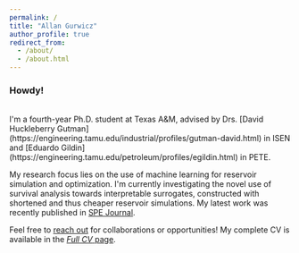 ```yaml
---
permalink: /
title: "Allan Gurwicz"
author_profile: true
redirect_from: 
  - /about/
  - /about.html
---
```


### Howdy!
<br />
I'm a fourth-year Ph.D. student at Texas A&M, advised by Drs. [David Huckleberry Gutman](https://engineering.tamu.edu/industrial/profiles/gutman-david.html) in ISEN and [Eduardo Gildin](https://engineering.tamu.edu/petroleum/profiles/egildin.html) in PETE. 

My research focus lies on the use of machine learning for reservoir simulation and optimization.
I'm currently investigating the novel use of survival analysis towards interpretable surrogates, constructed with shortened and thus cheaper reservoir simulations.
My latest work was recently published in [SPE Journal](https://doi.org/10.2118/220737-PA).

Feel free to [reach out](mailto:agurwicz@tamu.edu) for collaborations or opportunities!
My complete CV is available in the [*Full CV* page](full_cv).
